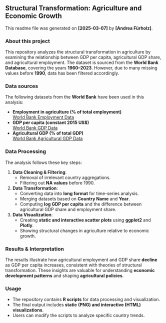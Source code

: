 ## **Structural Transformation: Agriculture and Economic Growth**  

This readme file was generated on **[2025-03-07]** by **[Andrea Fürholz]**.  

### **About this project**  
This repository analyzes the structural transformation in agriculture by examining the relationship between GDP per capita, agricultural GDP share, and agricultural employment. The dataset is sourced from the **World Bank Database**, covering the years **1960–2023**. However, due to many missing values before **1990**, data has been filtered accordingly.  

### **Data sources**  
The following datasets from the **World Bank** have been used in this analysis:  
- **Employment in agriculture (% of total employment)**  
  [World Bank Employment Data](https://databank.worldbank.org/reports.aspx?source=2&series=SL.AGR.EMPL.ZS&country=)  
- **GDP per capita (constant 2015 US$)**  
  [World Bank GDP Data](https://databank.worldbank.org/source/world-development-indicators/Series/NY.GDP.PCAP.KN)  
- **Agricultural GDP (% of total GDP)**  
  [World Bank Agricultural GDP Data](https://databank.worldbank.org/reports.aspx?source=2&series=NV.AGR.TOTL.ZS&country=)  

### **Data Processing**  
The analysis follows these key steps:  
1. **Data Cleaning & Filtering**:  
   - Removal of irrelevant country aggregations.  
   - Filtering out **NA values** before 1990.  
2. **Data Transformation**:  
   - Converting data into **long format** for time-series analysis.  
   - Merging datasets based on **Country Name** and **Year**.  
   - Computing **log GDP per capita** and the difference between agricultural GDP share and employment share.  
3. **Data Visualization**:  
   - Creating **static and interactive scatter plots** using **ggplot2** and **Plotly**.  
   - Showing structural changes in agriculture relative to economic growth.  

### **Results & Interpretation**  
The results illustrate how agricultural employment and GDP share **decline** as GDP per capita increases, consistent with theories of structural transformation. These insights are valuable for understanding **economic development patterns** and shaping **agricultural policies**.  

### **Usage**  
- The repository contains **R scripts** for data processing and visualization.  
- The final output includes **static (PNG) and interactive (HTML) visualizations**.  
- Users can modify the scripts to analyze specific country trends.  



